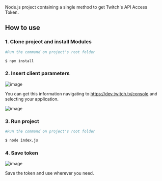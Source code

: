 Node.js project containing a single method to get Twitch's API Access Token.


## How to use

### 1. Clone project and install Modules

```bash
#Run the command on project's root folder

$ npm install
```

### 2. Insert client parameters

![image](https://github.com/bianchi-ed/twitchAPI-token-generator/assets/134458207/0009542f-5bfa-40d8-9e58-8defb2f06e0e)

You can get this information navigating to https://dev.twitch.tv/console and selecting your application.

![image](https://github.com/bianchi-ed/twitchAPI-accessToken-sample/assets/134458207/692786a0-4376-42f9-a380-b1a0d5b7af9a)



### 3. Run project

```bash
#Run the command on project's root folder

$ node index.js
```


### 4. Save token

![image](https://github.com/bianchi-ed/twitchAPI-token-generator/assets/134458207/950e8b94-dd4b-4161-958b-af6b9c189519)

Save the token and use wherever you need.
